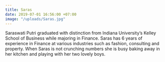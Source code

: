 ```yaml
---
title: Saras
date: 2019-07-01 16:56:00 +07:00
image: "/uploads/Saras.jpg"
---
```


Saraswati Putri graduated with distinction from Indiana University’s Kelley School of Business while majoring in Finance. Saras has 6 years of experience in Finance at various industries such as fashion, consulting and property. When Saras is not crunching numbers she is busy baking away in her kitchen and playing with her two lovely boys.
